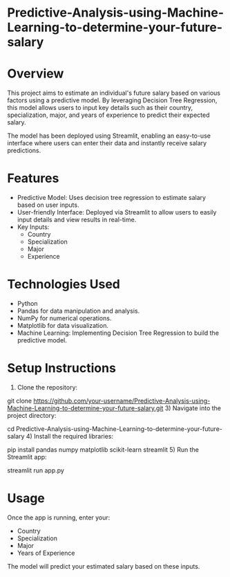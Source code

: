 # Predictive-Analysis-using-Machine-Learning-to-determine-your-future-salary
# Overview
This project aims to estimate an individual's future salary based on various factors using a predictive model. By leveraging Decision Tree Regression, this model allows users to input key details such as their country, specialization, major, and years of experience to predict their expected salary.

The model has been deployed using Streamlit, enabling an easy-to-use interface where users can enter their data and instantly receive salary predictions.

# Features
* Predictive Model: Uses decision tree regression to estimate salary based on user inputs.
* User-friendly Interface: Deployed via Streamlit to allow users to easily input details and view results in real-time.
* Key Inputs:
   * Country
   * Specialization
   * Major
   * Experience
# Technologies Used
* Python
* Pandas for data manipulation and analysis.
* NumPy for numerical operations.
* Matplotlib for data visualization.
* Machine Learning: Implementing Decision Tree Regression to build the predictive model.
# Setup Instructions
1) Clone the repository:

  git clone https://github.com/your-username/Predictive-Analysis-using-Machine-Learning-to-determine-your-future-salary.git
3) Navigate into the project directory:
   
  cd Predictive-Analysis-using-Machine-Learning-to-determine-your-future-salary
4) Install the required libraries:

  pip install pandas numpy matplotlib scikit-learn streamlit
5) Run the Streamlit app:

  streamlit run app.py
# Usage
Once the app is running, enter your:
* Country
* Specialization
* Major
* Years of Experience

The model will predict your estimated salary based on these inputs.
